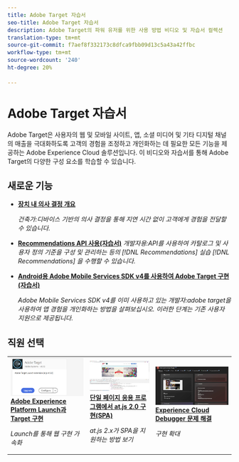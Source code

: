 ```yaml
---
title: Adobe Target 자습서
seo-title: Adobe Target 자습서
description: Adobe Target의 파워 유저를 위한 사용 방법 비디오 및 자습서 컬렉션
translation-type: tm+mt
source-git-commit: f7aef8f332173c8dfca9fbb09d13c5a43a42ffbc
workflow-type: tm+mt
source-wordcount: '240'
ht-degree: 20%

---
```



# Adobe Target 자습서

Adobe Target은 사용자의 웹 및 모바일 사이트, 앱, 소셜 미디어 및 기타 디지털 채널의 매출을 극대화하도록 고객의 경험을 조정하고 개인화하는 데 필요한 모든 기능을 제공하는 Adobe Experience Cloud 솔루션입니다. 이 비디오와 자습서를 통해 Adobe Target의 다양한 구성 요소를 학습할 수 있습니다.

## 새로운 기능

* **[장치 내 의사 결정 개요](implementation/on-device-decisioning-overview.md)**

   *건축가:디바이스 기반의 의사 결정을 통해 지연 시간 없이 고객에게 경험을 전달할 수 있습니다.*
* **[Recommendations API 사용(자습서)](recommendations-api-tutorial/recs-api-overview.md)**
   *개발자용:API를 사용하여 카탈로그 및 사용자 정의 기준을 구성 및 관리하는 등의 [!DNL Recommendations] 실습 [!DNL Recommendations] 을 수행할 수 있습니다.*

* **[Android용 Adobe Mobile Services SDK v4를 사용하여 Adobe Target 구현(자습서)](mobile-v4/overview.md)**

   *Adobe Mobile Services SDK v4를 이미 사용하고 있는 개발자:adobe target을 사용하여 앱 경험을 개인화하는 방법을 살펴보십시오. 이러한 단계는 기존 사용자 지원으로 제공됩니다.<!-- Concepts learned here are also applicable to Adobe Experience Platform Mobile SDK (v5).-->*

<!--* **[Use Recommendations Offers (Video)](recommendations/use-recommendations-offers.md)**
    *For all Target Users: Learn how to use product recommendations in A/B and Experience Targeting Activities.*-->

<!--
* **[Create a Recommendations Activity (Video)](recommendations/create-a-recommendations-activity.md)**
    <br>
    *Recommend products to your customers at scale with this Premium feature.* -->

## 직원 선택

<table>
<tr>
  <td>
    <a href="https://docs.adobe.com/content/help/en/experience-cloud/implementing-in-websites-with-launch/implement-solutions/target.html">
      <img alt="Adobe Experience Platform Launch과 Target 구현" src="assets/launch_referencearchitectureguides.png" />
    </a>
    <div>
      <a href="https://docs.adobe.com/content/help/en/experience-cloud/implementing-in-websites-with-launch/implement-solutions/target.html">
    <strong>Adobe Experience Platform Launch과 Target 구현</strong>
    </a>
    </div>
    <p>
    <em>Launch를 통해 웹 구현 가속화</em>
    <p>
  </td>
  <td>
    <a href="implementation/implement-atjs-20-in-a-single-page-application.md">
      <img alt="단일 페이지 응용 프로그램에서 at.js 2.0 구현(SPA)" src="assets/implementing_adobetargetsatjs20inasinglepageapplicationspa.png" />
    </a>
    <div>
      <a href="implementation/implement-atjs-20-in-a-single-page-application.md">
    <strong>단일 페이지 응용 프로그램에서 at.js 2.0 구현(SPA)</strong>
    </a>
    </div>
    <p>
    <em>at.js 2.x가 SPA을 지원하는 방법 보기</em>
    <p>
  </td>
  <td>
    <a href="troubleshooting/troubleshoot-with-the-experience-cloud-debugger.md">
      <img alt="Experience Cloud Debugger 문제 해결" src="assets/using_the_experienceclouddebuggerwithadobetarget.png" />
    </a>
    <div>
      <a href="troubleshooting/troubleshoot-with-the-experience-cloud-debugger.md">
    <strong>Experience Cloud Debugger 문제 해결</strong>
    </a>
    </div>
    <p>
    <em>구현 확대</em>
    <p>
  </td>
</tr>
</table>
